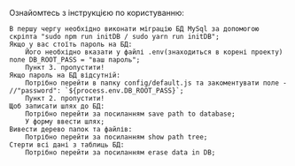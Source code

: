 Ознайомтесь з інструкцією по користуванню:

    В першу чергу необхідно виконати міграцію БД MySql за допомогою скріпта "sudo npm run initDB / sudo yarn run initDB";
    Якщо у вас стоїть пароль на БД:
        Його необхідно вказати у файлі .env(знаходиться в корені проекту) поле DB_ROOT_PASS = "ваш пароль";
        Пункт 3. пропустити!
    Якщо пароль на БД відсутній:
        Потрібно перейти в папку config/default.js та закоментувати поле - //"password": `${process.env.DB_ROOT_PASS}`;
        Пункт 2. пропустити!
    Щоб записати шлях до БД:
        Потрібно перейти за посиланням save path to database;
        У форму ввести шлях;
    Вивести дерево папок та файлів:
        Потрібно перейти за посиланням show path tree;
    Стерти всі дані з таблиць БД:
        Потрібно перейти за посиланням erase data in DB;
